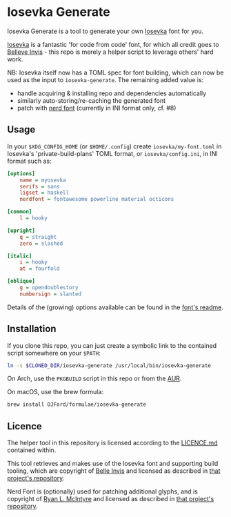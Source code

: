 # Iosevka Generate

Iosevka Generate is a tool to generate your own [Iosevka][Iosevka] font for you.

[Iosevka][Iosevka] is a fantastic 'for code from code' font, for which all credit goes to [Belleve Invis][Invis] - this repo is merely a helper script to leverage others' hard work.

NB: Iosevka itself now has a TOML spec for font building, which can now be used as the input to `iosevka-generate`. The remaining added value is:
  - handle acquiring & installing repo and dependencies automatically
  - similarly auto-storing/re-caching the generated font
  - patch with [nerd font][NerdFont] (currently in INI format only, cf. #8)

## Usage

In your `$XDG_CONFIG_HOME` (or `$HOME/.config`) create `iosevka/my-font.toml` in Iosevka's 'private-build-plans' TOML format, or `iosevka/config.ini`, in INI format such as:
```ini
[options]
    name = myosevka
    serifs = sans
    ligset = haskell
    nerdfont = fontawesome powerline material octicons

[common]
    l = hooky

[upright]
    q = straight
    zero = slashed

[italic]
    i = hooky
    at = fourfold

[oblique]
    g = opendoublestory
    numbersign = slanted
```

Details of the (growing) options available can be found in the [font's readme][Iosevka].

## Installation

If you clone this repo, you can just create a symbolic link to the contained script somewhere on your `$PATH`:
```sh
ln -s $CLONED_DIR/iosevka-generate /usr/local/bin/iosevka-generate
```

On Arch, use the `PKGBUILD` script in this repo or from the [AUR][aur/iosevka-generate].

On macOS, use the brew formula:
```sh
brew install OJFord/formulae/iosevka-generate
```

## Licence

The helper tool in this repository is licensed according to the [LICENCE.md](/LICENCE.md) contained within.

This tool retrieves and makes use of the Iosevka font and supporting build tooling, which are copyright of [Belle Invis][Invis] and licensed as described in [that project's repository][Iosevka].

Nerd Font is (optionally) used for patching additional glyphs, and is copyright of [Ryan L. McIntyre][McIntyre] and licensed as described in [that project's repository][NerdFont].


[aur/iosevka-generate]: https://aur.archlinux.org/packages/iosevka-generate
[Invis]: https://github.com/be5invis
[Iosevka]: https://github.com/be5invis/iosevka
[NerdFont]: https://github.com/ryanoasis/nerd-fonts
[McIntyre]: https://github.com/ryanoasis
